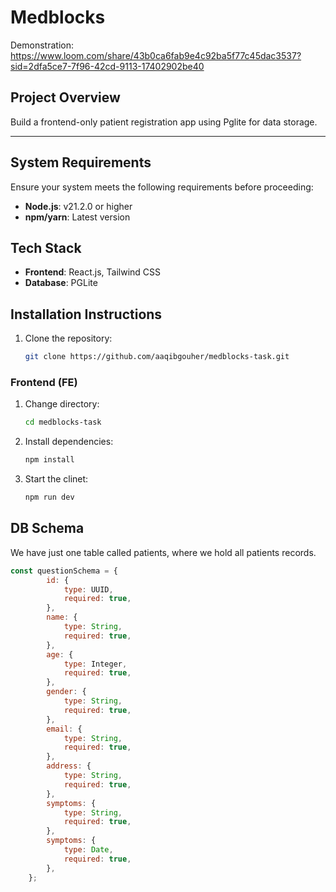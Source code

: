 # Medblocks
Demonstration: https://www.loom.com/share/43b0ca6fab9e4c92ba5f77c45dac3537?sid=2dfa5ce7-7f96-42cd-9113-17402902be40

## Project Overview
Build a frontend-only patient registration app using Pglite for data storage. 

---

## System Requirements
Ensure your system meets the following requirements before proceeding:

- **Node.js**: v21.2.0 or higher
- **npm/yarn**: Latest version

## Tech Stack

- **Frontend**: React.js, Tailwind CSS
- **Database**: PGLite

## Installation Instructions
1. Clone the repository:
   ```bash
   git clone https://github.com/aaqibgouher/medblocks-task.git

### Frontend (FE)

1. Change directory:
    ```bash
    cd medblocks-task
2. Install dependencies:
   ```bash
   npm install
3. Start the clinet:
    ```bash
   npm run dev

## DB Schema
We have just one table called patients, where we hold all patients records.

```js
const questionSchema = {
        id: {
            type: UUID,
            required: true,
        },
        name: {
            type: String,
            required: true,
        },
        age: {
            type: Integer,
            required: true,
        },
        gender: {
            type: String,
            required: true,
        },
        email: {
            type: String,
            required: true,
        },
        address: {
            type: String,
            required: true,
        },
        symptoms: {
            type: String,
            required: true,
        },
        symptoms: {
            type: Date,
            required: true,
        },
    };